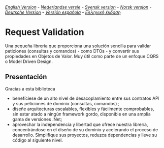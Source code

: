 ﻿_[English Version](README-EN.md) - [Nederlandse versie](README-NL.md) - [Svensk version](README-SE.md) - [Norsk versjon](README-NO.md) - [Deutsche Version](README-DE.md) - [Versión española](README-ES.md) - [Ελληνική έκδοση](README-GR.md)_

# Request Validation

Una pequeña librería que proporciona una solución sencilla para validar peticiones (consultas y comandos) - como DTOs - y convertir sus propiedades en Objetos de Valor. Muy útil como parte de un enfoque CQRS o Model Driven Design. 

## Presentación

Gracias a esta biblioteca

- benefíciese de un alto nivel de desacoplamiento entre sus contratos API y sus peticiones de dominio (consultas, comandos) ;
- diseñe arquitecturas escalables, flexibles y fácilmente comprobables, sin estar atado a ningún framework gordo, disponible en una amplia gama de versiones .Net;
- aprovechar la independencia y libertad que ofrece nuestra librería, concentrándose en el diseño de su dominio y acelerando el proceso de desarrollo. Simplifique sus proyectos, reduzca dependencias y lleve su código al siguiente nivel.
